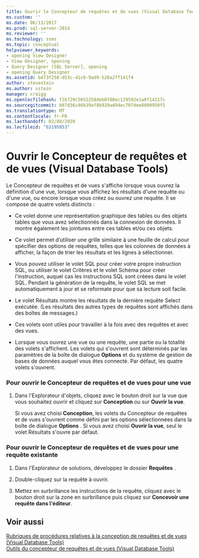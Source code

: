 ```yaml
---
title: Ouvrir le Concepteur de requêtes et de vues (Visual Database Tools) | Microsoft Docs
ms.custom: ''
ms.date: 06/13/2017
ms.prod: sql-server-2014
ms.reviewer: ''
ms.technology: ssms
ms.topic: conceptual
helpviewer_keywords:
- opening View Designer
- View Designer, opening
- Query Designer [SQL Server], opening
- opening Query Designer
ms.assetid: b473f258-d53c-41c0-9ad9-528a2ff141f4
author: stevestein
ms.author: sstein
manager: craigg
ms.openlocfilehash: f1b729c5652258deb0780ec129592e1a0f14217c
ms.sourcegitcommit: b87d36c46b39af8b929ad94ec707dee8800950f5
ms.translationtype: MT
ms.contentlocale: fr-FR
ms.lasthandoff: 02/08/2020
ms.locfileid: "63195053"
---
```

# <a name="open-the-query-and-view-designer-visual-database-tools"></a>Ouvrir le Concepteur de requêtes et de vues (Visual Database Tools)
  Le Concepteur de requêtes et de vues s'affiche lorsque vous ouvrez la définition d'une vue, lorsque vous affichez les résultats d'une requête ou d'une vue, ou encore lorsque vous créez ou ouvrez une requête. Il se compose de quatre volets distincts :  
  
-   Ce volet donne une représentation graphique des tables ou des objets tables que vous avez sélectionnés dans la connexion de données. Il montre également les jointures entre ces tables et/ou ces objets.  
  
-   Ce volet permet d’utiliser une grille similaire à une feuille de calcul pour spécifier des options de requêtes, telles que les colonnes de données à afficher, la façon de trier les résultats et les lignes à sélectionner.  
  
-   Vous pouvez utiliser le volet SQL pour créer votre propre instruction SQL, ou utiliser le volet Critères et le volet Schéma pour créer l'instruction, auquel cas les instructions SQL sont créées dans le volet SQL. Pendant la génération de la requête, le volet SQL se met automatiquement à jour et se reformate pour que sa lecture soit facile.  
  
-   Le volet Résultats montre les résultats de la dernière requête Select exécutée. (Les résultats des autres types de requêtes sont affichés dans des boîtes de messages.)  
  
-   Ces volets sont utiles pour travailler à la fois avec des requêtes et avec des vues.  
  
-   Lorsque vous ouvrez une vue ou une requête, une partie ou la totalité des volets s'affichent. Les volets qui s'ouvrent sont déterminés par les paramètres de la boîte de dialogue **Options** et du système de gestion de bases de données auquel vous êtes connecté. Par défaut, les quatre volets s'ouvrent.  
  
### <a name="to-open-the-query-and-view-designer-for-a-view"></a>Pour ouvrir le Concepteur de requêtes et de vues pour une vue  
  
1.  Dans l'Explorateur d'objets, cliquez avec le bouton droit sur la vue que vous souhaitez ouvrir et cliquez sur **Conception** ou sur **Ouvrir la vue**.  
  
     Si vous avez choisi **Conception**, les volets du Concepteur de requêtes et de vues s'ouvrent comme défini par les options sélectionnées dans la boîte de dialogue **Options** . Si vous avez choisi **Ouvrir la vue**, seul le volet Résultats s'ouvre par défaut.  
  
### <a name="to-open-the-query-and-view-designer-for-an-existing-query"></a>Pour ouvrir le Concepteur de requêtes et de vues pour une requête existante  
  
1.  Dans l'Explorateur de solutions, développez le dossier **Requêtes** .  
  
2.  Double-cliquez sur la requête à ouvrir.  
  
3.  Mettez en surbrillance les instructions de la requête, cliquez avec le bouton droit sur la zone en surbrillance puis cliquez sur **Concevoir une requête dans l'éditeur**.  
  
## <a name="see-also"></a>Voir aussi  
 [Rubriques de procédures relatives à la conception de requêtes et de vues &#40;Visual Database Tools&#41;](visual-database-tools.md)   
 [Outils du concepteur de requêtes et de vues &#40;Visual Database Tools&#41;](query-and-view-designer-tools-visual-database-tools.md)  
  
  
